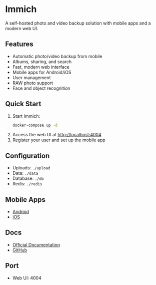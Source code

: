 # Immich

A self-hosted photo and video backup solution with mobile apps and a modern web UI.

## Features
- Automatic photo/video backup from mobile
- Albums, sharing, and search
- Fast, modern web interface
- Mobile apps for Android/iOS
- User management
- RAW photo support
- Face and object recognition

## Quick Start
1. Start Immich:
   ```bash
   docker-compose up -d
   ```
2. Access the web UI at [http://localhost:4004](http://localhost:4004)
3. Register your user and set up the mobile app

## Configuration
- Uploads: `./upload`
- Data: `./data`
- Database: `./db`
- Redis: `./redis`

## Mobile Apps
- [Android](https://play.google.com/store/apps/details?id=app.immich)
- [iOS](https://apps.apple.com/app/immich/id1660731203)

## Docs
- [Official Documentation](https://immich.app/docs/)
- [GitHub](https://github.com/immich-app/immich)

## Port
- Web UI: 4004 